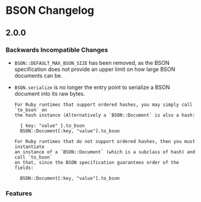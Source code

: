 BSON Changelog
==============

## 2.0.0

### Backwards Incompatible Changes

* `BSON::DEFAULT_MAX_BSON_SIZE` has been removed, as the BSON specification does not
  provide an upper limit on how large BSON documents can be.

* `BSON.serialize` is no longer the entry point to serialize a BSON document into its
  raw bytes.

      For Ruby runtimes that support ordered hashes, you may simply call `to_bson` on
      the hash instance (Alternatively a `BSON::Document` is also a hash:

        { key: "value" }.to_bson
        BSON::Document[:key, "value"].to_bson

      For Ruby runtimes that do not support ordered hashes, then you must instantiate
      an instance of a `BSON::Document` (which is a subclass of hash) and call `to_bson`
      on that, since the BSON specification guarantees order of the fields:

        BSON::Document[:key, "value"].to_bson

### Features
